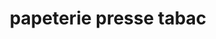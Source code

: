 ---
title: "papeterie presse tabac"
url: /saint-junien/papeterie-presse-tabac/
shop: marchand de journaux
---